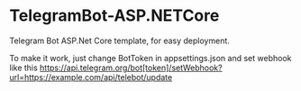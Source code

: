 # TelegramBot-ASP.NETCore
Telegram Bot ASP.Net Core template, for easy deployment.

To make it work, just change BotToken in appsettings.json and set webhook like this
https://api.telegram.org/bot[token]/setWebhook?url=https://example.com/api/telebot/update 
